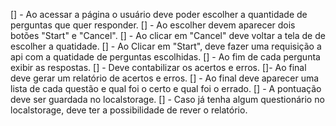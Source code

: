 [] - Ao acessar a página o usuário deve poder escolher a quantidade de perguntas que quer responder.
[] - Ao escolher devem aparecer dois botões "Start" e "Cancel".
[] - Ao clicar em "Cancel" deve voltar a tela de de escolher a quatidade.
[] - Ao Clicar em "Start", deve fazer uma requisição a api com a quatidade de perguntas escolhidas.
[] - Ao fim de cada pergunta exibir as respostas.
[] - Deve contabilizar os acertos e erros.
[]- Ao final deve gerar um relatório de acertos e erros.
[] - Ao final deve aparecer uma lista de cada questão e qual foi o certo e qual foi o errado.
[] - A pontuação deve ser guardada no localstorage.
[] - Caso já tenha algum questionário no localstorage, deve ter a possibilidade de rever o relatório.
